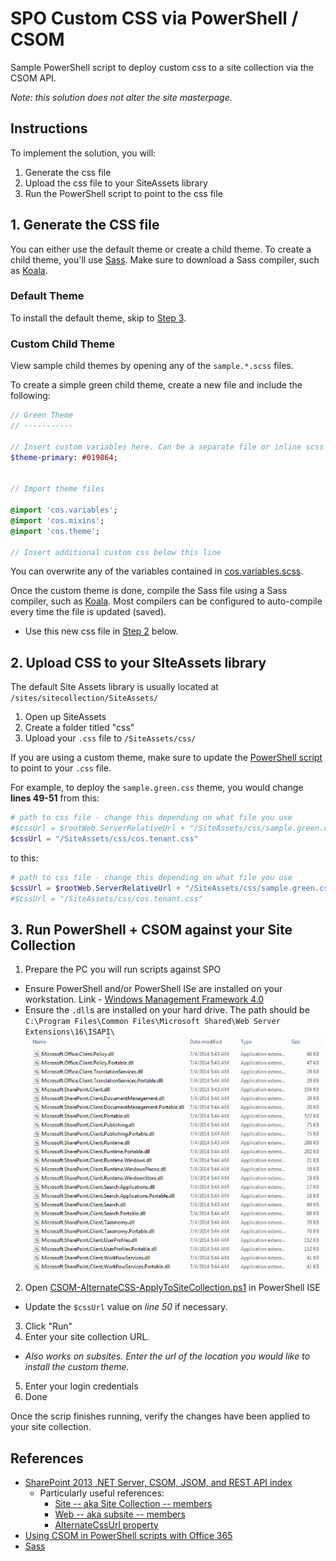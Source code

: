 # SPO Custom CSS via PowerShell / CSOM
Sample PowerShell script to deploy custom css to a site collection via the CSOM API.

_Note: this solution does not alter the site masterpage._ 

## Instructions

To implement the solution, you will:

1. Generate the css file
2. Upload the css file to your SiteAssets library
3. Run the PowerShell script to point to the css file

## 1. Generate the CSS file
You can either use the default theme or create a child theme. To create a child theme, you'll use [Sass](http://sass-lang.com/). Make sure to download a Sass compiler, such as [Koala](http://koala-app.com/).

### Default Theme
To install the default theme, skip to [Step 3](#3-run-powershell--csom-against-your-site-collection).

### Custom Child Theme
View sample child themes by opening any of the `sample.*.scss` files. 

To create a simple green child theme, create a new file and include the following:
```Sass
// Green Theme
// -----------

// Insert custom variables here. Can be a separate file or inline scss
$theme-primary: #019864;


// Import theme files

@import 'cos.variables';
@import 'cos.mixins';
@import 'cos.theme';

// Insert additional custom css below this line
```
You can overwrite any of the variables contained in [cos.variables.scss](scss/cos.variables.scss).

Once the custom theme is done, compile the Sass file using a Sass compiler, such as [Koala](http://koala-app.com/). Most compilers can be configured to auto-compile every time the file is updated (saved).

* Use this new css file in [Step 2](#2-upload-css-to-your-siteassets-library) below.

## 2. Upload CSS to your SIteAssets library
The default Site Assets library is usually located at `/sites/sitecollection/SiteAssets/`

1. Open up SiteAssets
2. Create a folder titled "css"
3. Upload your `.css` file to `/SiteAssets/css/`

If you are using a custom theme, make sure to update the [PowerShell script]() to point to your `.css` file.

For example, to deploy the `sample.green.css` theme, you would change **lines 49-51** from this:

```PowerShell
# path to css file - change this depending on what file you use
#$cssUrl = $rootWeb.ServerRelativeUrl + "/SiteAssets/css/sample.green.css"
$cssUrl = "/SiteAssets/css/cos.tenant.css"
```

to this:

```PowerShell
# path to css file - change this depending on what file you use
$cssUrl = $rootWeb.ServerRelativeUrl + "/SiteAssets/css/sample.green.css"
#$cssUrl = "/SiteAssets/css/cos.tenant.css"
```

## 3. Run PowerShell + CSOM against your Site Collection

1. Prepare the PC you will run scripts against SPO
  * Ensure PowerShell and/or PowerShell ISe are installed on your workstation. Link - [Windows Management Framework 4.0](https://www.microsoft.com/en-us/download/details.aspx?id=40855)
  * Ensure the `.dll`s are installed on your hard drive. The path should be `C:\Program Files\Common Files\Microsoft Shared\Web Server Extensions\16\ISAPI\`
  ![CSOM .dll screenshot](img/dll-screenshot.jpg)
2. Open [CSOM-AlternateCSS-ApplyToSiteCollection.ps1](CSOM-AlternateCSS-ApplyToSiteCollection.ps1) in PowerShell ISE
  * Update the `$cssUrl` value on *line 50* if necessary.
3. Click "Run"
4. Enter your site collection URL.
  * _Also works on subsites. Enter the url of the location you would like to install the custom theme._
5. Enter your login credentials
6. Done

Once the scrip finishes running, verify the changes have been applied to your site collection.

## References
* [SharePoint 2013 .NET Server, CSOM, JSOM, and REST API index](https://msdn.microsoft.com/en-us/library/office/dn268594.aspx)
  * Particularly useful references:
    * [Site -- aka Site Collection -- members](https://msdn.microsoft.com/en-us/library/office/microsoft.sharepoint.client.site_members.aspx)
    * [Web -- aka subsite -- members](https://msdn.microsoft.com/en-us/library/office/microsoft.sharepoint.client.web_members.aspx)
    * [AlternateCssUrl property](https://msdn.microsoft.com/en-us/library/office/microsoft.sharepoint.client.web.alternatecssurl.aspx)
* [Using CSOM in PowerShell scripts with Office 365](http://www.sharepointnutsandbolts.com/2013/12/Using-CSOM-in-PowerShell-scripts-with-Office365.html)
* [Sass](http://sass-lang.com/)
